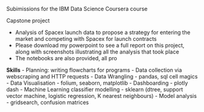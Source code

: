 Subimissions for the IBM Data Science Coursera course

Capstone project
   - Analysis of Spacex launch data to propose a strategy for entering the market and competing with Spacex for launch contracts
   - Please download my powerpoint to see a full report on this project, along with screenshots illustrating all the analysis that took place
   - The notebooks are also provided, all pro

   **Skills**
     - Planning: writing flowcharts for programs
     - Data collection via webscraping and HTTP requests
     - Data Wrangling - pandas, sql cell magics
     - Data Visualisation - folium, seaborn, matplotlib
     - Dashboarding - plotly dash
     - Machine Learning classifier modelling - sklearn (dtree, support vector machine, logistic regression, K nearest neighbours)
     - Model analysis - gridsearch, confusion matrices

